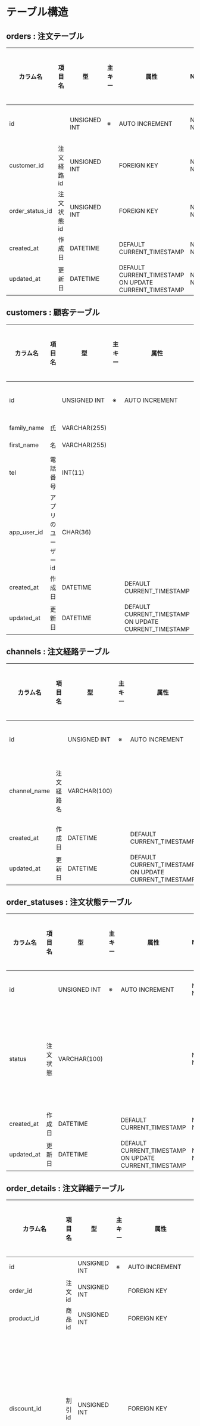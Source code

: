 # テーブル構造

## orders : 注文テーブル

| カラム名 | 項目名 | 型 | 主キー | 属性 | NULL | 初期値 | ユニーク | インデックス | 条件 | 備考 | 
| ---- | ---- | ---- | ---- | ---- | ---- | ---- | ---- | ---- | ---- | ---- |
| id |  | UNSIGNED INT | ※ | AUTO INCREMENT | NOT NULL | 自動付与 | ※ |  |  |  |
| customer_id | 注文経路id | UNSIGNED INT |  | FOREIGN KEY | NOT NULL |  |  |  |  |  |
| order_status_id | 注文状態id | UNSIGNED INT |  | FOREIGN KEY | NOT NULL |  |  |  |  |  |
| created_at | 作成日 | DATETIME |  | DEFAULT CURRENT_TIMESTAMP | NOT NULL |  |  |  |  |  |
| updated_at | 更新日 | DATETIME |  | DEFAULT CURRENT_TIMESTAMP <br> ON UPDATE CURRENT_TIMESTAMP | NOT NULL |  |  |  |  |  |

## customers : 顧客テーブル

| カラム名 | 項目名 | 型 | 主キー | 属性 | NULL | 初期値 | ユニーク | インデックス | 条件 | 備考 | 
| ---- | ---- | ---- | ---- | ---- | ---- | ---- | ---- | ---- | ---- | ---- |
| id |  | UNSIGNED INT | ※ | AUTO INCREMENT | NOT NULL | 自動付与 | ※ |  |  |  |
| family_name | 氏 | VARCHAR(255) |  |  | NOT NULL |  |  |  |  |  |
| first_name | 名 | VARCHAR(255) |  |  | NOT NULL |  |  |  |  |  |
| tel | 電話番号 | INT(11) |  |  | NOT NULL |  | ※ |  |  |  |
| app_user_id | アプリのユーザーid | CHAR(36) |  |  | NULL |  | ※ |  |  |  |
| created_at | 作成日 | DATETIME |  | DEFAULT CURRENT_TIMESTAMP | NOT NULL |  |  |  |  |  |
| updated_at | 更新日 | DATETIME |  | DEFAULT CURRENT_TIMESTAMP <br> ON UPDATE CURRENT_TIMESTAMP | NOT NULL |  |  |  |  |  |

## channels : 注文経路テーブル

| カラム名 | 項目名 | 型 | 主キー | 属性 | NULL | 初期値 | ユニーク | インデックス | 条件 | 備考 | 
| ---- | ---- | ---- | ---- | ---- | ---- | ---- | ---- | ---- | ---- | ---- |
| id |  | UNSIGNED INT | ※ | AUTO INCREMENT | NOT NULL | 自動付与 | ※ |  |  |  |
| channel_name | 注文経路名 | VARCHAR(100) |  |  | NOT NULL |  |  |  |  | 「来店」「電話」「アプリ」 |
| created_at | 作成日 | DATETIME |  | DEFAULT CURRENT_TIMESTAMP | NOT NULL |  |  |  |  |  |
| updated_at | 更新日 | DATETIME |  | DEFAULT CURRENT_TIMESTAMP <br> ON UPDATE CURRENT_TIMESTAMP | NOT NULL |  |  |  |  |  |

## order_statuses : 注文状態テーブル

| カラム名 | 項目名 | 型 | 主キー | 属性 | NULL | 初期値 | ユニーク | インデックス | 条件 | 備考 | 
| ---- | ---- | ---- | ---- | ---- | ---- | ---- | ---- | ---- | ---- | ---- |
| id |  | UNSIGNED INT | ※ | AUTO INCREMENT | NOT NULL | 自動付与 | ※ |  |  |  |
| status | 注文状態 | VARCHAR(100) |  |  | NOT NULL |  |  |  |  | 「注文受付」「支払い済み」「受け渡し済み」 |
| created_at | 作成日 | DATETIME |  | DEFAULT CURRENT_TIMESTAMP | NOT NULL |  |  |  |  |  |
| updated_at | 更新日 | DATETIME |  | DEFAULT CURRENT_TIMESTAMP <br> ON UPDATE CURRENT_TIMESTAMP | NOT NULL |  |  |  |  |  |

## order_details : 注文詳細テーブル

| カラム名 | 項目名 | 型 | 主キー | 属性 | NULL | 初期値 | ユニーク | インデックス | 条件 | 備考 | 
| ---- | ---- | ---- | ---- | ---- | ---- | ---- | ---- | ---- | ---- | ---- |
| id |  | UNSIGNED INT | ※ | AUTO INCREMENT | NOT NULL | 自動付与 | ※ |  |  |  |
| order_id | 注文id | UNSIGNED INT |  | FOREIGN KEY | NOT NULL |  |  |  |  |  |
| product_id | 商品id | UNSIGNED INT |  | FOREIGN KEY | NOT NULL |  |  |  |  |  |
| discount_id | 割引id | UNSIGNED INT |  | FOREIGN KEY | NULL | NULL |  |  |  | 割引がなにもない場合はNULLを入れ、割引がある場合に割引idを入れる |
| is_without_wasabi | さび抜きかどうか | TINYINT(1) |  |  | NOT NULL | 0 |  |  |  |  |
| is_less_rice | シャリ小かどうか | TINYINT(1) |  |  | NOT NULL | 0 |  |  |  |  |
| created_at | 作成日 | DATETIME |  | DEFAULT CURRENT_TIMESTAMP | NOT NULL |  |  |  |  |  |
| updated_at | 更新日 | DATETIME |  | DEFAULT CURRENT_TIMESTAMP <br> ON UPDATE CURRENT_TIMESTAMP | NOT NULL |  |  |  |  |  |

## products : 商品テーブル

| カラム名 | 項目名 | 型 | 主キー | 属性 | NULL | 初期値 | ユニーク | インデックス | 条件 | 備考 | 
| ---- | ---- | ---- | ---- | ---- | ---- | ---- | ---- | ---- | ---- | ---- |
| id |  | UNSIGNED INT | ※ | AUTO INCREMENT | NOT NULL | 自動付与 | ※ |  |  |  |
| product_name | 商品名 | VARCHAR(255) |  |  | NOT NULL |  |  |  |  | 「はな」「みさき」「海鮮ちらし」「鮨八宝巻」「玉子」「まぐろ赤身」「ランチセットA」など |
| product_description | 商品説明 | VARCHAR(1000) |  |  | NULL |  |  |  |  |  |
| menu_category_id | メニューカテゴリーid | UNSIGNED INT |  | FOREIGN KEY | NOT NULL |  |  |  |  |  |
| price_id | 価格id | UNSIGNED INT |  | FOREIGN KEY | NOT NULL |  |  |  |  |  |
| discount_id | 割引id | UNSIGNED INT |  | FOREIGN KEY | NULL |  |  |  |  |  |
| is_available | 商品を提供中かどうか | TINYINT(1) |  |  | NOT NULL | 1 |  |  |  |  |
| created_at | 作成日 | DATETIME |  | DEFAULT CURRENT_TIMESTAMP | NOT NULL |  |  |  |  |  |
| updated_at | 更新日 | DATETIME |  | DEFAULT CURRENT_TIMESTAMP <br> ON UPDATE CURRENT_TIMESTAMP | NOT NULL |  |  |  |  |  |

## menu_categories : メニューカテゴリーテーブル

| カラム名 | 項目名 | 型 | 主キー | 属性 | NULL | 初期値 | ユニーク | インデックス | 条件 | 備考 | 
| ---- | ---- | ---- | ---- | ---- | ---- | ---- | ---- | ---- | ---- | ---- |
| id |  | UNSIGNED INT | ※ | AUTO INCREMENT | NOT NULL | 自動付与 | ※ |  |  |  |
| menu_category_name | メニューカテゴリー名 | VARCHAR(100) |  |  | NOT NULL |  |  |  |  | 「盛り込み」「にぎり」「丼」「お好み」「ランチ」など |
| is_lunch_discounted | ランチタイムの割引対象かどうか | TINYINT(1) |  |  | NOT NULL | 0 |  |  |  |  |
| menu_group_id | メニューグループid | UNSIGNED INT |  | FOREIGN KEY | NOT NULL |  |  |  |  |  |
| created_at | 作成日 | DATETIME |  | DEFAULT CURRENT_TIMESTAMP | NOT NULL |  |  |  |  |  |
| updated_at | 更新日 | DATETIME |  | DEFAULT CURRENT_TIMESTAMP <br> ON UPDATE CURRENT_TIMESTAMP | NOT NULL |  |  |  |  |  |

## menu_groups : メニューグループテーブル

| カラム名 | 項目名 | 型 | 主キー | 属性 | NULL | 初期値 | ユニーク | インデックス | 条件 | 備考 | 
| ---- | ---- | ---- | ---- | ---- | ---- | ---- | ---- | ---- | ---- | ---- |
| id |  | UNSIGNED INT | ※ | AUTO INCREMENT | NOT NULL | 自動付与 | ※ |  |  |  |
| menu_group_name | メニューグループ名 | VARCHAR(100) |  |  | NOT NULL |  |  |  |  | 「セットメニュー」「お好みすし」など |
| created_at | 作成日 | DATETIME |  | DEFAULT CURRENT_TIMESTAMP | NOT NULL |  |  |  |  |  |
| updated_at | 更新日 | DATETIME |  | DEFAULT CURRENT_TIMESTAMP <br> ON UPDATE CURRENT_TIMESTAMP | NOT NULL |  |  |  |  |  |

## prices : 価格テーブル

| カラム名 | 項目名 | 型 | 主キー | 属性 | NULL | 初期値 | ユニーク | インデックス | 条件 | 備考 | 
| ---- | ---- | ---- | ---- | ---- | ---- | ---- | ---- | ---- | ---- | ---- |
| id |  | UNSIGNED INT | ※ | AUTO INCREMENT | NOT NULL | 自動付与 | ※ |  |  |  |
| price | 税抜価格 | INT |  |  | NOT NULL |  |  |  |  | 「8650」「1940」「100」「150」など<br> 「○円引きクーポン」みたいな場合に使うかも...？ |
| created_at | 作成日 | DATETIME |  | DEFAULT CURRENT_TIMESTAMP | NOT NULL |  |  |  |  |  |
| updated_at | 更新日 | DATETIME |  | DEFAULT CURRENT_TIMESTAMP <br> ON UPDATE CURRENT_TIMESTAMP | NOT NULL |  |  |  |  |  |

## discounts : 割引テーブル

| カラム名 | 項目名 | 型 | 主キー | 属性 | NULL | 初期値 | ユニーク | インデックス | 条件 | 備考 | 
| ---- | ---- | ---- | ---- | ---- | ---- | ---- | ---- | ---- | ---- | ---- |
| id |  | UNSIGNED INT | ※ | AUTO INCREMENT | NOT NULL | 自動付与 | ※ |  |  |  |
| discount_value | 割引価格 | UNSIGNED INT |  |  | NULL | NULL |  |  | discount_value もしくは discount_rate　のどちらかに値が入っていないといけない　| 「50」「100」など |
| discount_rate | 割引割合 | UNSIGNED FLOAT(6, 3) |  |  | NULL | NULL |  |  | discount_value もしくは discount_rate　のどちらかに値が入っていないといけない | 「5.0」「10.0」など |
| discount_reason | 割引理由 | VARCHAR(255) |  |  | NOT NULL |  |  |  |  | 「ランチ」「10%オフクーポン」「すしの日セール」「〇〇キャンペーン」など |
| begin_at | 開始日時 | DATETIME |  |  | NOT NULL |  |  |  |  | 開始時期を入れる（定期的に実施する割引も含め） |
| end_at | 終了日時 | DATETIME |  |  | NULL | NULL |  |  |  | 定期的に実施しない割引の場合、終了時期を入れる <br> 定期的に実施する割引の場合、もう使用しなくなったときにここの値を入れる |
| created_at | 作成日 | DATETIME |  | DEFAULT CURRENT_TIMESTAMP | NOT NULL |  |  |  |  |  |
| updated_at | 更新日 | DATETIME |  | DEFAULT CURRENT_TIMESTAMP <br> ON UPDATE CURRENT_TIMESTAMP | NOT NULL |  |  |  |  |  |

## products_discounts : 商品割引中間テーブル（特定の商品の割引の際に、このテーブルを使用する）

| カラム名 | 項目名 | 型 | 主キー | 属性 | NULL | 初期値 | ユニーク | インデックス | 条件 | 備考 | 
| ---- | ---- | ---- | ---- | ---- | ---- | ---- | ---- | ---- | ---- | ---- |
| id |  | UNSIGNED INT | ※ | AUTO INCREMENT | NOT NULL | 自動付与 | ※ |  |  |  |
| product_id | 商品id | UNSIGNED INT |  |  | NULL | NULL |  |  |  | 特定の商品の割引の際、該当する商品のidを入れる |
| discount_id | 割引id | UNSIGNED INT |  |  | NULL | NULL |  |  |  | 特定の商品の割引の際、該当する割引のidを入れる |
| is_deleted | 論理削除フラグ | TINYINT(1) |  |  | NOT NULL | 0 |  |  |  | 特定の商品の割引が終了した際、1を入れる |
| created_at | 作成日 | DATETIME |  | DEFAULT CURRENT_TIMESTAMP | NOT NULL |  |  |  |  |  |
| updated_at | 更新日 | DATETIME |  | DEFAULT CURRENT_TIMESTAMP <br> ON UPDATE CURRENT_TIMESTAMP | NOT NULL |  |  |  |  |  |

## product_foods : 商品食材テーブル（商品につかう食材を格納するテーブル）

| カラム名 | 項目名 | 型 | 主キー | 属性 | NULL | 初期値 | ユニーク | インデックス | 条件 | 備考 | 
| ---- | ---- | ---- | ---- | ---- | ---- | ---- | ---- | ---- | ---- | ---- |
| id |  | UNSIGNED INT | ※ | AUTO INCREMENT | NOT NULL | 自動付与 | ※ |  |  |  |
| product_id | 商品id | UNSIGNED INT |  | FOREIGN KEY | NOT NULL |  |  |  |  | 商品が「はな」の場合「はな」のproduct_id <br> 商品が「まぐろ赤身」の場合「まぐろ赤身」の商品id|
| food_id | 食材id | UNSIGNED INT |  | FOREIGN KEY | NOT NULL |  |  |  |  | 商品が「はな」の場合「はな」に含まれる食材の食材id（10貫セットなら10レコード） <br> 商品が「まぐろ赤身」の場合「まぐろ赤身」の食材id |
| created_at | 作成日 | DATETIME |  | DEFAULT CURRENT_TIMESTAMP | NOT NULL |  |  |  |  |  |
| updated_at | 更新日 | DATETIME |  | DEFAULT CURRENT_TIMESTAMP <br> ON UPDATE CURRENT_TIMESTAMP | NOT NULL |  |  |  |  |  |

## foods : 食材テーブル（食材を格納するテーブル（原材料ではなく、玉子すし1貫、まぐろ赤身すし1貫など、提供する上での最小単位））

| カラム名 | 項目名 | 型 | 主キー | 属性 | NULL | 初期値 | ユニーク | インデックス | 条件 | 備考 | 
| ---- | ---- | ---- | ---- | ---- | ---- | ---- | ---- | ---- | ---- | ---- |
| id |  | UNSIGNED INT | ※ | AUTO INCREMENT | NOT NULL | 自動付与 | ※ |  |  |  |
| food_name | 食材名 | VARCHAR(255) |  |  | NOT NULL |  |  |  |  | 「玉子」「まぐろ赤身」「いくら」など |
| stock | 在庫数 | INT|  |  | NOT NULL |  |  |  |  |  |
| expiration_date | 消費期限 | DATETIME|  |  | NOT NULL |  |  |  |  |  |
| created_at | 作成日 | DATETIME |  | DEFAULT CURRENT_TIMESTAMP | NOT NULL |  |  |  |  |  |
| updated_at | 更新日 | DATETIME |  | DEFAULT CURRENT_TIMESTAMP <br> ON UPDATE CURRENT_TIMESTAMP | NOT NULL |  |  |  |  |  |
